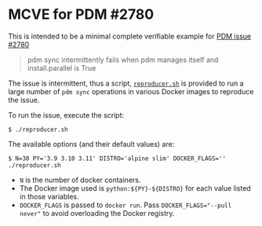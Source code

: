 # MCVE for PDM #2780

This is intended to be a minimal complete verifiable example for [PDM issue #2780](https://github.com/pdm-project/pdm/issues/2780)

> pdm sync intermittently fails when pdm manages itself and install.parallel is True

The issue is intermittent, thus a script, [`reproducer.sh`](reproducer.sh) is provided to run a large number of `pdm sync` operations in various Docker images to reproduce the issue.

To run the issue, execute the script:

```shell
$ ./reproducer.sh
```

The available options (and their default values) are:

```shell
$ N=30 PY='3.9 3.10 3.11' DISTRO='alpine slim' DOCKER_FLAGS='' ./reproducer.sh
```

* `N` is the number of docker containers.
* The Docker image used is `python:${PY}-${DISTRO}` for each value listed in those variables.
* `DOCKER_FLAGS` is passed to `docker run`. Pass `DOCKER_FLAGS="--pull never"` to avoid overloading the Docker registry.
